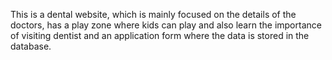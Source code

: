 This is a dental website, which is mainly focused on the details of the doctors, has a play zone where kids can play and also learn the importance of visiting dentist and an application form where the data is stored in the database.
